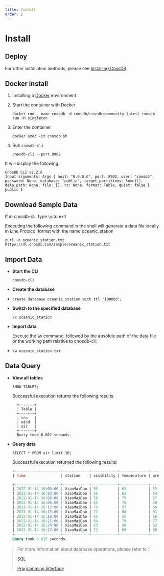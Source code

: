 ```yaml
---
title: Install
order: 2
---
```


# Install

## Deploy

For other installation methods, please see [Installing CnosDB](https://www.docker.com/products/docker-desktop/)

## Docker install

1. Installing a [Docker](https://www.docker.com/products/docker-desktop/) environment

2. Start the container with Docker
    ```shell
    docker run --name cnosdb -d cnosdb/cnosdb:community-latest cnosdb run -M singleton
    ```

3. Enter the container
    ```shell
    docker exec -it cnosdb sh
    ```
4. Run `cnosdb-cli`
    ```shell
    cnosdb-cli --port 8902
    ```
It will display the following:

```
CnosDB CLI v2.2.0
Input arguments: Args { host: "0.0.0.0", port: 8902, user: "cnosdb", password: None, database: "public", target_partitions: Some(1), data_path: None, file: [], rc: None, format: Table, quiet: false }
public ❯
```

## Download Sample Data

If in cnosdb-cli, type `\q` to exit

Executing the following command in the shell will generate a data file locally in Line Protocol format with the name oceanic_station

```shell
curl -o oceanic_station.txt https://dl.cnosdb.com/sample/oceanic_station.txt
```

## Import Data

- **Start the CLI**
    ```shell
    cnosdb-cli
    ```
- **Create the database**
- 
    ```shell
    create database oceanic_station with ttl '10000d';
    ```
- **Switch to the specified database**

    ```shell
    \c oceanic_station
    ```
- **Import data**

    Execute the \w command, followed by the absolute path of the data file or the working path relative to cnosdb-cli.
- 
    ```shell
    \w oceanic_station.txt
    ```

## Data Query

- **View all tables**
    ```shell
    SHOW TABLES;
    ```
    Successful execution returns the following results:
    
        +-------+
        | Table |
        +-------+
        | sea   |
        | wind  |
        | air   |
        +-------+
        Query took 0.002 seconds.


- **Query data**
    ```shell
    SELECT * FROM air limit 10;
    ```
    Successful execution returned the following results:
    
    ```sql
    +---------------------+------------+------------+-------------+----------+
    | time                | station    | visibility | temperature | pressure |
    
    +---------------------+------------+------------+-------------+----------+
    | 2022-01-14 16:00:00 | XiaoMaiDao | 50         | 63          | 52       |
    | 2022-01-14 16:03:00 | XiaoMaiDao | 56         | 62          | 54       |
    | 2022-01-14 16:06:00 | XiaoMaiDao | 58         | 75          | 57       |
    | 2022-01-14 16:09:00 | XiaoMaiDao | 65         | 76          | 50       |
    | 2022-01-14 16:12:00 | XiaoMaiDao | 79         | 57          | 60       |
    | 2022-01-14 16:15:00 | XiaoMaiDao | 71         | 68          | 51       |
    | 2022-01-14 16:18:00 | XiaoMaiDao | 66         | 55          | 50       |
    | 2022-01-14 16:21:00 | XiaoMaiDao | 64         | 78          | 77       |
    | 2022-01-14 16:24:00 | XiaoMaiDao | 63         | 50          | 52       |
    | 2022-01-14 16:27:00 | XiaoMaiDao | 72         | 69          | 56       |
    +---------------------+------------+------------+-------------+----------+
    Query took 0.635 seconds.
    ```


> For more information about database operations, please refer to：
>
> [SQL](../reference/sql.md)
>
> [Programming Interface](../develop/api.md) 
